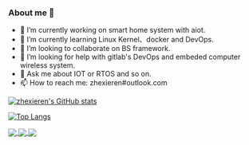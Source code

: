 ### About me 👋

- 🔭 I’m currently working on smart home system with aiot.
- 🌱 I’m currently learning Linux Kernel、docker and DevOps.
- 👯 I’m looking to collaborate on BS framework.
- 🤔 I’m looking for help with gitlab's DevOps and embeded computer wireless system.
- 💬 Ask me about IOT or RTOS and so on.
- 📫 How to reach me: zhexieren#outlook.com

[![zhexieren's GitHub stats](https://github-readme-stats.vercel.app/api?username=zhexieren&&count_private=true&show_icons=true&theme=gruvbox)](https://github.com/anuraghazra/github-readme-stats)

[![Top Langs](https://github-readme-stats.vercel.app/api/top-langs/?username=zhexieren&layout=compact&show_icons=true&theme=merko)](https://github.com/anuraghazra/github-readme-stats)

<a href="https://github.com/anuraghazra/github-readme-stats">
  <img align="center" src="https://github-readme-stats.vercel.app/api/pin/?username=zhexieren&repo=c_interface_reused&show_icons=true&theme=dracula" />
</a>
<a href="https://github.com/anuraghazra/convoychat">
  <img align="center" src="https://github-readme-stats.vercel.app/api/pin/?username=zhexieren&repo=ring_buffer&show_icons=true&theme=dracula" />
</a>
<a href="https://github.com/anuraghazra/convoychat">
  <img align="center" src="https://github-readme-stats.vercel.app/api/pin/?username=zhexieren&repo=mulitfilesync&show_icons=true&theme=dracula" />
</a>

<!--
**zhexieren/zhexieren** is a ✨ _special_ ✨ repository because its `README.md` (this file) appears on your GitHub profile.

Here are some ideas to get you started:

- 🔭 I’m currently working on ...
- 🌱 I’m currently learning ...
- 👯 I’m looking to collaborate on ...
- 🤔 I’m looking for help with ...
- 💬 Ask me about ...
- 📫 How to reach me: ...
- 😄 Pronouns: ...
- ⚡ Fun fact: ...
-->
